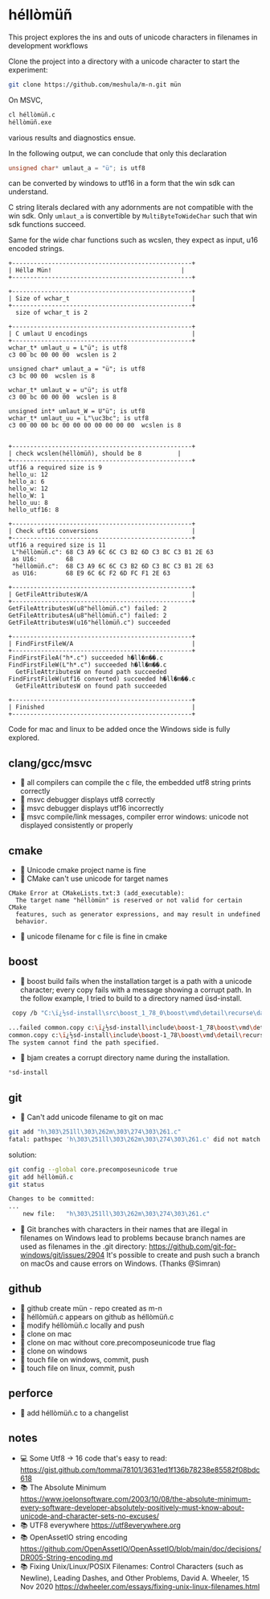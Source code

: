 
# héllòmüñ

This project explores the ins and outs of unicode characters in filenames 
in development workflows

Clone the project into a directory with a unicode character to start the experiment:

```sh
git clone https://github.com/meshula/m-n.git mün
```
On MSVC,

```sh
cl héllòmüñ.c
héllòmüñ.exe
```
various results and diagnostics ensue.

In the following output, we can conclude that only this declaration
```c
unsigned char* umlaut_a = "ü"; is utf8
```
can be converted by windows to utf16 in a form that the win sdk can understand.

C string literals declared with any adornments are not compatible with the win sdk.
Only `umlaut_a` is convertible by `MultiByteToWideChar` such that win sdk functions succeed.

Same for the wide char functions such as wcslen, they expect as input, u16 encoded strings.

```
+--------------------------------------------------+
| Héllø Mün!                                    |
+--------------------------------------------------+

+--------------------------------------------------+
| Size of wchar_t                                  |
+--------------------------------------------------+
  size of wchar_t is 2

+--------------------------------------------------+
| C umlaut U encodings                             |
+--------------------------------------------------+
wchar_t* umlaut_u = L"ü"; is utf8
c3 00 bc 00 00 00  wcslen is 2

unsigned char* umlaut_a = "ü"; is utf8
c3 bc 00 00  wcslen is 8

wchar_t* umlaut_w = u"ü"; is utf8
c3 00 bc 00 00 00  wcslen is 8

unsigned int* umlaut_W = U"ü"; is utf8
wchar_t* umlaut_uu = L"\uc3bc"; is utf8
c3 00 00 00 bc 00 00 00 00 00 00 00  wcslen is 8


+--------------------------------------------------+
| check wcslen(héllòmüñ), should be 8          |
+--------------------------------------------------+
utf16 a required size is 9
hello_u: 12
hello_a: 6
hello_w: 12
hello_W: 1
hello_uu: 8
hello_utf16: 8

+--------------------------------------------------+
| Check uft16 conversions                          |
+--------------------------------------------------+
utf16 a required size is 11
 L"héllòmüñ.c": 68 C3 A9 6C 6C C3 B2 6D C3 BC C3 B1 2E 63
 as U16:        68
 "héllòmüñ.c":  68 C3 A9 6C 6C C3 B2 6D C3 BC C3 B1 2E 63
 as U16:        68 E9 6C 6C F2 6D FC F1 2E 63

+--------------------------------------------------+
| GetFileAttributesW/A                             |
+--------------------------------------------------+
GetFileAttributesW(u8"héllòmüñ.c") failed: 2
GetFileAttributesA(u8"héllòmüñ.c") failed: 2
GetFileAttributesW(u16"héllòmüñ.c") succeeded

+--------------------------------------------------+
| FindFirstFileW/A                                 |
+--------------------------------------------------+
FindFirstFileA("h*.c") succeeded h�ll�m��.c
FindFirstFileW(L"h*.c") succeeded h�ll�m��.c
  GetFileAttributesW on found path succeeded
FindFirstFileW(utf16 converted) succeeded h�ll�m��.c
  GetFileAttributesW on found path succeeded

+--------------------------------------------------+
| Finished                                         |
+--------------------------------------------------+
```

Code for mac and linux to be added once the Windows side is fully explored.

## clang/gcc/msvc

- :butterfly: all compilers can compile the c file, the embedded utf8 string prints correctly
- :butterfly: msvc debugger displays utf8 correctly
- :bug: msvc debugger displays utf16 incorrectly
- :bug: msvc compile/link messages, compiler error windows: unicode not displayed consistently or properly

## cmake

- :butterfly: Unicode cmake project name is fine
- :bug: CMake can't use unicode for target names

```
CMake Error at CMakeLists.txt:3 (add_executable):
  The target name "héllòmün" is reserved or not valid for certain CMake
  features, such as generator expressions, and may result in undefined
  behavior.
```

- :butterfly: unicode filename for c file is fine in cmake


## boost

- :bug: boost build fails when the installation target is a path with a unicode character; every copy fails with a message showing a corrupt path. In the follow example, I tried to build to a directory named üsd-install.

```sh
 copy /b "C:\ï¿½sd-install\src\boost_1_78_0\boost\vmd\detail\recurse\data_equal\data_equal_9.hpp" + this-file-does-not-exist-A698EE7806899E69 "c:\ï¿½sd-install\include\boost-1_78\boost\vmd\detail\recurse\data_equal\data_equal_9.hpp"

...failed common.copy c:\ï¿½sd-install\include\boost-1_78\boost\vmd\detail\recurse\data_equal\data_equal_9.hpp...
common.copy c:\ï¿½sd-install\include\boost-1_78\boost\vmd\detail\recurse\data_equal\data_equal_headers.hpp
The system cannot find the path specified.
```

- :bug: bjam creates a corrupt directory name during the installation.
```sh
ⁿsd-install
```

## git

- :bug: Can't add unicode filename to git on mac

```sh
git add "h\303\251ll\303\262m\303\274\303\261.c"
fatal: pathspec 'h\303\251ll\303\262m\303\274\303\261.c' did not match any files
```

solution:
```sh
git config --global core.precomposeunicode true
git add héllòmüñ.c
git status

Changes to be committed:
...
	new file:   "h\303\251ll\303\262m\303\274\303\261.c"
```

- :bug: Git branches with characters in their names that are illegal in filenames on Windows lead to problems because branch names are used as filenames in the .git directory: https://github.com/git-for-windows/git/issues/2904 It's possible to create and push such a branch on macOs and cause errors on Windows. (Thanks @Simran)

## github

- :bug:  github create mün - repo created as m-n
- :butterfly: héllòmüñ.c appears on github as héllòmüñ.c
- :butterfly: modify héllòmüñ.c locally and push
- :butterfly: clone on mac
- :butterfly: clone on mac without core.precomposeunicode true flag
- :butterfly: clone on windows
- :butterfly: touch file on windows, commit, push
- :butterfly: touch file on linux, commit, push

## perforce

- :butterfly: add héllòmüñ.c to a changelist

## notes

- :computer: Some Utf8 -> 16 code that's easy to read: https://gist.github.com/tommai78101/3631ed1f136b78238e85582f08bdc618
- :books: The Absolute Minimum https://www.joelonsoftware.com/2003/10/08/the-absolute-minimum-every-software-developer-absolutely-positively-must-know-about-unicode-and-character-sets-no-excuses/
- :books: UTF8 everywhere https://utf8everywhere.org
- :books: OpenAssetIO string encoding https://github.com/OpenAssetIO/OpenAssetIO/blob/main/doc/decisions/DR005-String-encoding.md
- :books: Fixing Unix/Linux/POSIX Filenames: Control Characters (such as Newline), Leading Dashes, and Other Problems, David A. Wheeler, 15 Nov 2020 https://dwheeler.com/essays/fixing-unix-linux-filenames.html



